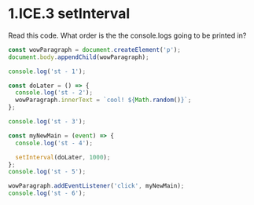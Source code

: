 # 1.ICE.3 setInterval

Read this code. What order is the the console.logs going to be printed in?

```javascript
const wowParagraph = document.createElement('p');
document.body.appendChild(wowParagraph);

console.log('st - 1');

const doLater = () => {
  console.log('st - 2');
  wowParagraph.innerText = `cool! ${Math.random()}`;
};

console.log('st - 3');

const myNewMain = (event) => {
  console.log('st - 4');

  setInterval(doLater, 1000);
};
console.log('st - 5');

wowParagraph.addEventListener('click', myNewMain);
console.log('st - 6');
```



